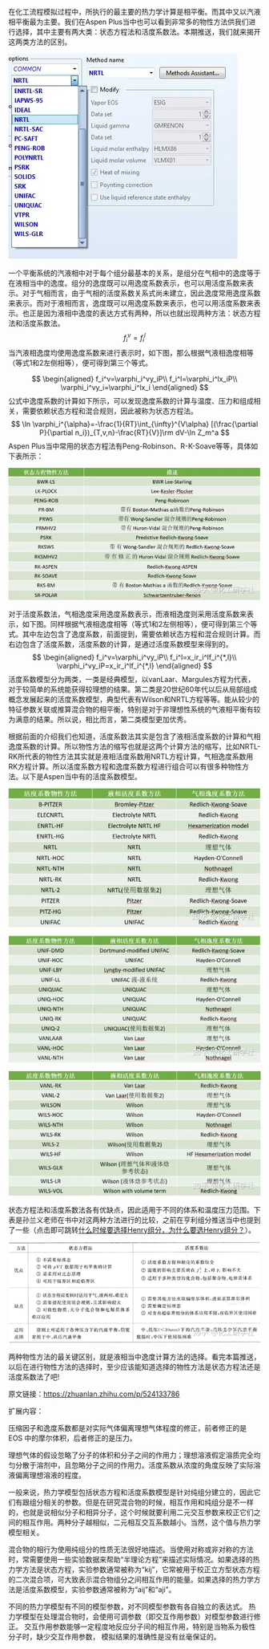 在化工流程模拟过程中，所执行的最主要的热力学计算是相平衡。而其中又以汽液相平衡最为主要。我们在Aspen Plus当中也可以看到非常多的物性方法供我们进行选择，其中主要有两大类：状态方程法和活度系数法。本期推送，我们就来揭开这两类方法的区别。

![](https://raw.githubusercontent.com/3roman/PicBed/master/hexo/NRTL.png)

一个平衡系统的汽液相中对于每个组分最基本的关系，是组分在气相中的逸度等于在液相当中的逸度。组分的逸度既可以用逸度系数表示，也可以用活度系数来表示。对于气相而言，由于气相的活度系数关系式尚未建立，因此逸度常用逸度系数来表示。而对于液相而言，逸度既可以用逸度系数来表示，也可以用活度系数来表示。也正是因为液相中逸度的表达方式有两种，所以也就出现两种方法：状态方程法和活度系数法。
$$
f_{i}^{v}=f_{i}^{l}
$$
当汽液相逸度均使用逸度系数来进行表示时，如下图，那么根据气液相逸度相等（等式1和2左侧相等），便可得到第三个等式。

$$
\begin{aligned}
f_i^v=\varphi_i^vy_iP\\
f_i^l=\varphi_i^lx_iP\\
\varphi_i^vy_i=\varphi_i^lx_i
\end{aligned}
$$
公式中逸度系数的计算如下所示，可以发现逸度系数的计算与温度、压力和组成相关，需要依赖状态方程和混合规则，因此被称为状态方程法。
$$
\ln \varphi_i^{\alpha}=-\frac{1}{RT}\int_{\infty}^{V\alpha} [(\frac{\partial P}{\partial n_i})_{T,v,n}-\frac{RT}{V}]\rm dV-\ln Z_m^a
$$
Aspen Plus当中常用的状态方程法有Peng-Robinson、R-K-Soave等等，具体如下表所示：

![](https://raw.githubusercontent.com/3roman/PicBed/master/hexo/thermodynamics_methods.webp)

对于活度系数法，气相逸度采用逸度系数表示，而液相逸度则采用活度系数来表示，如下图。同样根据气液相逸度相等（等式1和2左侧相等），便可得到第三个等式。其中左边包含了逸度系数，前面提到，需要依赖状态方程和混合规则计算。而右边包含了活度系数，活度系数的计算，是通过活度系数模型来得到的。
$$
\begin{aligned}
f_i^v=\varphi_i^vy_iP\\
f_i^l=x_ir_i^lf_i^{*,l}\\
\varphi_i^vy_iP=x_ir_i^lf_i^{*,l}
\end{aligned}
$$
活度系数模型分为两类，一类是经典模型，以vanLaar、Margules方程为代表，对于较简单的系统能获得较理想的结果。第二类是20世纪60年代以后从局部组成概念发展起来的活度系数模型，典型代表有Wilson和NRTL方程等等。能从较少的特征参数关联或推算混合物的相平衡，特别是对于非理想性系统的气液相平衡有较为满意的结果。所以说，相比而言，第二类模型更加优秀。

根据前面的介绍我们也知道，活度系数法其实是包含了液相活度系数的计算和气相逸度系数的计算。所以物性方法的缩写也就是这两个计算方法的缩写，比如NRTL-RK所代表的物性方法其实就是液相活度系数用NRTL方程计算，气相逸度系数用RK方程计算。所以活度系数方程和逸度系数方程进行组合可以有很多种物性方法。以下是Aspen当中有的活度系数模型。

![](https://raw.githubusercontent.com/3roman/PicBed/master/hexo/thermodynamics_methods2.webp)

![](https://raw.githubusercontent.com/3roman/PicBed/master/hexo/thermodynamics_methods3.webp)

![](https://raw.githubusercontent.com/3roman/PicBed/master/hexo/thermodynamics_methods4.webp)

状态方程法和活度系数法各有优缺点，因此适用于不同的体系和温度压力范围。下表是孙兰义老师在书中对这两种方法进行的比较，之前在亨利组分推送当中也提到了一些（点击即可跳转[什么时候要选择Henry组分，为什么要选Henry组分？](https://mp.weixin.qq.com/s%3F__biz%3DMzU5OTQxMjI5MA%3D%3D%26mid%3D2247488625%26idx%3D1%26sn%3D0a6b4eb3d63fb920fc8b71bd5a359b4d%26chksm%3Dfeb40f5cc9c3864a69e1d6c8d4bff9b88738fa081c64e0679dd2c50c1b8fe6cd02caf5518d04%26scene%3D21%23wechat_redirect)）。

![](https://raw.githubusercontent.com/3roman/PicBed/master/hexo/thermodynamics_methods_comparison.webp)

两种物性方法的最关键区别，就是液相当中逸度计算方法的选择。看完本篇推送，以后在进行物性方法的选择时，至少应该能知道选择的物性方法是状态方程法还是活度系数法了吧!



原文链接：https://zhuanlan.zhihu.com/p/524133786



扩展内容：

压缩因子和逸度系数都是对实际气体偏离理想气体程度的修正，前者修正的是 EOS 中的摩尔体积，后者修正的是压力。

理想气体的假设忽略了分子的体积和分子之间的作用力；理想溶液假定溶质完全均匀分散于溶剂中，且忽略分子之间的作用力。活度系数从浓度的角度反映了实际溶液偏离理想溶液的程度。

一般来说，热力学模型包括状态方程和活度系数模型是针对纯组分建立的，因此它们有跟组分相关的参数。但是在研究混合物的时候，相互作用和纯组分是不一样的，也就是说相似分子和相异分子，这个时候就要利用二元交互参数来校正它们之间的相互作用。两种分子越相似，二元相互交互系数越小。当然，这个值与热力学模型相关。

混合物的相行为使用纯组分的性质无法很好地描述。当使用对称或非对称的方法时，常需要使用一些实验数据来帮助“半理论方程”来描述实际情况。如果选择的热力学方法是状态方程，实验参数通常被称为“kij”，它常被用于校正立方型状态方程的二次混合项，可大致表示混合物组分之间相互作用的能量。如果选择的热力学方法是活度系数模型，实验参数通常被称为“aij”和“aji”。

 不同的热力学模型有不同的模型参数，对不同模型参数有各自独立的表达式。 热力学模型在处理混合物时，会使用可调参数（即交互作用参数）对模型参数进行修正。 交互作用参数能够一定程度地反应分子间的相互作用，特别是当物系为极性分子时，缺少交互作用参数， 模拟结果的准确性是没有丝毫保证的。

